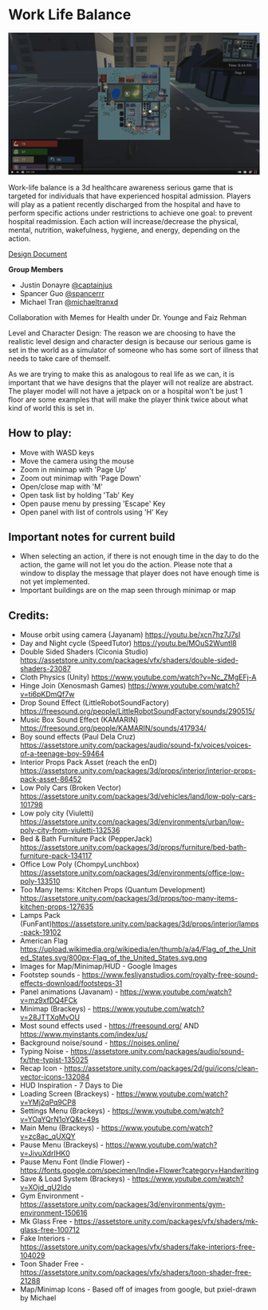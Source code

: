 # Work Life Balance

[![Work Life Balance Video](work_life_balance_image.png)](https://drive.google.com/file/d/1stWdVfwezEuoU63P2aSpV3VyEWIyAkK5/view?usp=sharing "Work Life Balance Video")

Work-life balance is a 3d healthcare awareness serious game that is targeted for individuals that have experienced hospital admission. Players will play as a patient recently discharged from the hospital and have to perform specific actions under restrictions to achieve one goal: to prevent hospital readmission. Each action will increase/decrease the physical, mental, nutrition, wakefulness, hygiene, and energy, depending on the action.

[Design Document](https://docs.google.com/document/d/1Ck8zF3Yt3X1N1JXT_AUpbYGIUTo74_H7UZIEWQ4_muc/edit?usp=sharing)

**Group Members**  
- Justin Donayre [@captainjus](https://github.com/captainjus)
- Spancer Guo [@spancerrr](https://github.com/spancerrr)
- Michael Tran [@michaeltranxd](https://github.com/michaeltranxd)

Collaboration with Memes for Health under Dr. Younge and Faiz Rehman

Level and Character Design: 
The reason we are choosing to have the realistic level design and character design is
because our serious game is set in the world as a simulator of someone who has some
sort of illness that needs to take care of themself. 

As we are trying to make this as analogous to real life as we can, it is important that we have designs that the player will not realize are abstract. The player model will not have a jetpack on or a hospital won't be just 1 floor are some examples that will make the player think twice about what kind of world this is set in.

## How to play:
- Move with WASD keys
- Move the camera using the mouse
- Zoom in minimap with 'Page Up'
- Zoom out minimap with 'Page Down'
- Open/close map with 'M'
- Open task list by holding 'Tab' Key
- Open pause menu by pressing 'Escape' Key
- Open panel with list of controls using 'H' Key

## Important notes for current build
- When selecting an action, if there is not enough time in the day to do the action, the game will not let you do the action. Please note that a window to display the message that player does not have enough time is not yet implemented.
- Important buildings are on the map seen through minimap or map

## Credits:
- Mouse orbit using camera (Jayanam) https://youtu.be/xcn7hz7J7sI
- Day and Night cycle (SpeedTutor) https://youtu.be/MOuS2Wuntl8
- Double Sided Shaders (Ciconia Studio) https://assetstore.unity.com/packages/vfx/shaders/double-sided-shaders-23087
- Cloth Physics (Unity) https://www.youtube.com/watch?v=Nc_ZMgEFj-A
- Hinge Join (Xenosmash Games) https://www.youtube.com/watch?v=ti6pKDmQf7w
- Drop Sound Effect (LittleRobotSoundFactory) https://freesound.org/people/LittleRobotSoundFactory/sounds/290515/
- Music Box Sound Effect (KAMARIN) https://freesound.org/people/KAMARIN/sounds/417934/
- Boy sound effects (Paul Dela Cruz) https://assetstore.unity.com/packages/audio/sound-fx/voices/voices-of-a-teenage-boy-59464 
- Interior Props Pack Asset (reach the enD) https://assetstore.unity.com/packages/3d/props/interior/interior-props-pack-asset-86452
- Low Poly Cars (Broken Vector) https://assetstore.unity.com/packages/3d/vehicles/land/low-poly-cars-101798
- Low poly city (Viuletti) https://assetstore.unity.com/packages/3d/environments/urban/low-poly-city-from-viuletti-132536
- Bed & Bath Furniture Pack (PepperJack) https://assetstore.unity.com/packages/3d/props/furniture/bed-bath-furniture-pack-134117
- Office Low Poly (ChompyLunchbox) https://assetstore.unity.com/packages/3d/environments/office-low-poly-133510 
- Too Many Items: Kitchen Props (Quantum Development) https://assetstore.unity.com/packages/3d/props/too-many-items-kitchen-props-127635
- Lamps Pack (FunFant)https://assetstore.unity.com/packages/3d/props/interior/lamps-pack-19102
- American Flag https://upload.wikimedia.org/wikipedia/en/thumb/a/a4/Flag_of_the_United_States.svg/800px-Flag_of_the_United_States.svg.png
- Images for Map/Minimap/HUD - Google Images
- Footstep sounds - https://www.fesliyanstudios.com/royalty-free-sound-effects-download/footsteps-31
- Panel animations (Javanam) - https://www.youtube.com/watch?v=mz9xfDQ4FCk
- Minimap (Brackeys) - https://www.youtube.com/watch?v=28JTTXqMvOU
- Most sound effects used - https://freesound.org/ AND https://www.myinstants.com/index/us/
- Background noise/sound - https://noises.online/
- Typing Noise - https://assetstore.unity.com/packages/audio/sound-fx/the-typist-135025
- Recap Icon - https://assetstore.unity.com/packages/2d/gui/icons/clean-vector-icons-132084
- HUD Inspiration - 7 Days to Die
- Loading Screen (Brackeys) - https://www.youtube.com/watch?v=YMj2qPq9CP8
- Settings Menu (Brackeys) - https://www.youtube.com/watch?v=YOaYQrN1oYQ&t=49s
- Main Menu (Brackeys) - https://www.youtube.com/watch?v=zc8ac_qUXQY
- Pause Menu (Brackeys) - https://www.youtube.com/watch?v=JivuXdrIHK0
- Pause Menu Font (Indie Flower) - https://fonts.google.com/specimen/Indie+Flower?category=Handwriting
- Save & Load System (Brackeys) - https://www.youtube.com/watch?v=XOjd_qU2Ido
- Gym Environment - https://assetstore.unity.com/packages/3d/environments/gym-environment-150616
- Mk Glass Free - https://assetstore.unity.com/packages/vfx/shaders/mk-glass-free-100712
- Fake Interiors - https://assetstore.unity.com/packages/vfx/shaders/fake-interiors-free-104029
- Toon Shader Free - https://assetstore.unity.com/packages/vfx/shaders/toon-shader-free-21288
- Map/Minimap Icons - Based off of images from google, but pxiel-drawn by Michael
